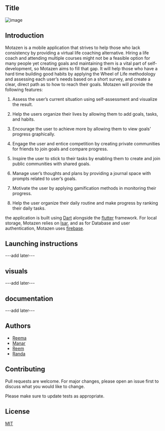 ## Title
![image](https://user-images.githubusercontent.com/55846735/200173232-7d109da5-8859-45c2-9903-2e3bd1e7372a.png)

## Introduction

 Motazen is a mobile application that strives to help those who lack consistency by providing a virtual life coaching alternative. Hiring a life coach and attending multiple courses might not be a feasible option for many people yet creating goals and maintaining them is a vital part of self-development, so Motazen aims to fill that gap. It will help those who have a hard time building good habits by applying the Wheel of Life methodology and assessing each user’s needs based on a short survey, and create a clear, direct path as to how to reach their goals.
 Motazen will provide the following features:

1.	Assess the user’s current situation using self-assessment and visualize the result.

2.	Help the users organize their lives by allowing them to add goals, tasks, and habits.

3.	Encourage the user to achieve more by allowing them to view goals’ progress graphically.

4.	Engage the user and entice competition by creating private communities for friends to join goals and compare progress.

5.	Inspire the user to stick to their tasks by enabling them to create and join public communities with shared goals.

6.	Manage user’s thoughts and plans by providing a journal space with prompts related to user’s goals.

7.	Motivate the user by applying gamification methods in monitoring their progress.

8.	Help the user organize their daily routine and make progress by ranking their daily tasks.

the application is built using [Dart](https://dart.dev/) alongside the [flutter](https://flutter.dev/) framework. For local storage, Motazen relies on [Isar](https://isar.dev/), and as for Database and user authentication, Motazen uses [firebase](https://firebase.google.com/). 

## Launching instructions

---add later---

## visuals

---add later---

## documentation

---add later---

## Authors
- [Reema](https://github.com/reema-21)
- [Manar](https://github.com/itsmanar)
- [Reem](https://github.com/pseudoreem)
- [Randa](https://github.com/Misfar-G2)

## Contributing
Pull requests are welcome. For major changes, please open an issue first to discuss what you would like to change.

Please make sure to update tests as appropriate.

## License
[MIT](https://choosealicense.com/licenses/mit/)
